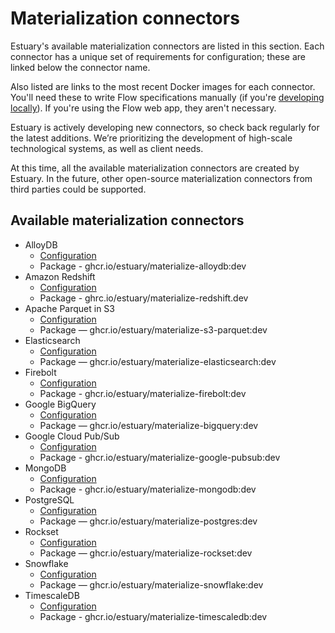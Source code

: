 # Materialization connectors

Estuary's available materialization connectors are listed in this section. Each connector has a unique set of requirements for configuration; these are linked below the connector name.

Also listed are links to the most recent Docker images for each connector. You'll need these to write Flow specifications manually (if you're [developing locally](../../../concepts/flowctl.md)). If you're using the Flow web app, they aren't necessary.

Estuary is actively developing new connectors, so check back regularly for the latest additions. We’re prioritizing the development of high-scale technological systems, as well as client needs.

At this time, all the available materialization connectors are created by Estuary.
In the future, other open-source materialization connectors from third parties could be supported.

## Available materialization connectors

* AlloyDB
  * [Configuration](./alloydb.md)
  * Package - ghcr.io/estuary/materialize-alloydb:dev
* Amazon Redshift
  * [Configuration](./amazon-redshift.md)
  * Package - ghrc.io/estuary/materialize-redshift.dev
* Apache Parquet in S3
  * [Configuration](./Parquet.md)
  * Package — ghcr.io/estuary/materialize-s3-parquet:dev
* Elasticsearch
  * [Configuration](./Elasticsearch.md)
  * Package — ghcr.io/estuary/materialize-elasticsearch:dev
* Firebolt
  * [Configuration](./Firebolt.md)
  * Package - ghcr.io/estuary/materialize-firebolt:dev
* Google BigQuery
  * [Configuration](./BigQuery.md)
  * Package — ghcr.io/estuary/materialize-bigquery:dev
* Google Cloud Pub/Sub
  * [Configuration](./google-pubsub.md)
  * Package - ghcr.io/estuary/materialize-google-pubsub:dev
* MongoDB
  * [Configuration](./mongodb.md)
  * Package - ghcr.io/estuary/materialize-mongodb:dev
* PostgreSQL
  * [Configuration](./PostgreSQL.md)
  * Package — ghcr.io/estuary/materialize-postgres:dev
* Rockset
  * [Configuration](./Rockset.md)
  * Package — ghcr.io/estuary/materialize-rockset:dev
* Snowflake
  * [Configuration](./Snowflake.md)
  * Package — ghcr.io/estuary/materialize-snowflake:dev
* TimescaleDB
  * [Configuration](./timescaledb.md)
  * Package - ghcr.io/estuary/materialize-timescaledb:dev
